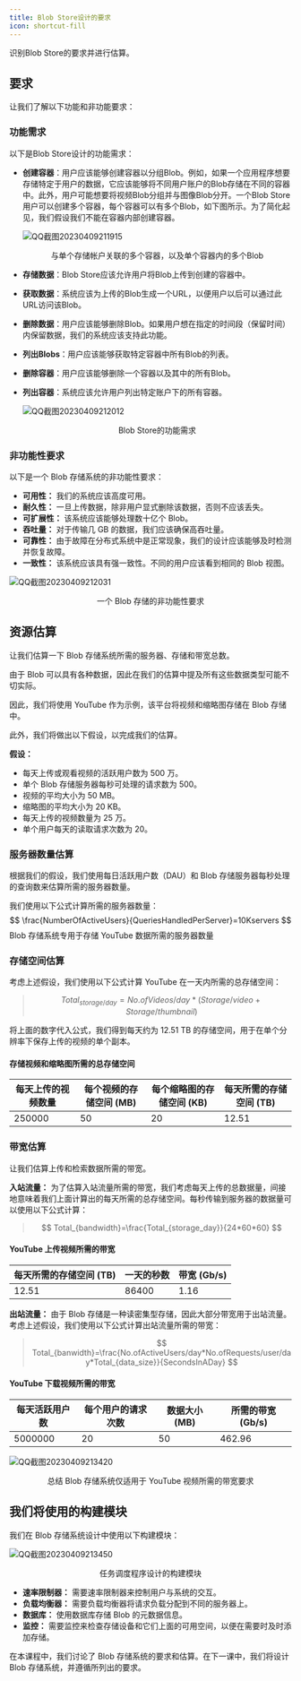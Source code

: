 ```yaml
---
title: Blob Store设计的要求
icon: shortcut-fill
---
```


识别Blob Store的要求并进行估算。

## 要求

让我们了解以下功能和非功能要求：

### 功能需求

以下是Blob Store设计的功能需求：

- **创建容器**：用户应该能够创建容器以分组Blob。例如，如果一个应用程序想要存储特定于用户的数据，它应该能够将不同用户账户的Blob存储在不同的容器中。此外，用户可能想要将视频Blob分组并与图像Blob分开。一个Blob Store用户可以创建多个容器，每个容器可以有多个Blob，如下图所示。为了简化起见，我们假设我们不能在容器内部创建容器。

  ![QQ截图20230409211915](/img/20-Blob%20Store/QQ%E6%88%AA%E5%9B%BE20230409211915.png)

  <center>与单个存储帐户关联的多个容器，以及单个容器内的多个Blob</center>

- **存储数据**：Blob Store应该允许用户将Blob上传到创建的容器中。

- **获取数据**：系统应该为上传的Blob生成一个URL，以便用户以后可以通过此URL访问该Blob。

- **删除数据**：用户应该能够删除Blob。如果用户想在指定的时间段（保留时间）内保留数据，我们的系统应该支持此功能。

- **列出Blobs**：用户应该能够获取特定容器中所有Blob的列表。

- **删除容器**：用户应该能够删除一个容器以及其中的所有Blob。

- **列出容器**：系统应该允许用户列出特定账户下的所有容器。

  ![QQ截图20230409212012](/img/20-Blob%20Store/QQ%E6%88%AA%E5%9B%BE20230409212012.png)

  <center>Blob Store的功能需求</center>

### 非功能性要求

以下是一个 Blob 存储系统的非功能性要求：

- **可用性：** 我们的系统应该高度可用。
- **耐久性：** 一旦上传数据，除非用户显式删除该数据，否则不应该丢失。
- **可扩展性：** 该系统应该能够处理数十亿个 Blob。
- **吞吐量：** 对于传输几 GB 的数据，我们应该确保高吞吐量。
- **可靠性：** 由于故障在分布式系统中是正常现象，我们的设计应该能够及时检测并恢复故障。
- **一致性：** 该系统应该具有强一致性。不同的用户应该看到相同的 Blob 视图。

![QQ截图20230409212031](/img/20-Blob%20Store/QQ%E6%88%AA%E5%9B%BE20230409212031.png)

<center>一个 Blob 存储的非功能性要求</center>

## 资源估算

让我们估算一下 Blob 存储系统所需的服务器、存储和带宽总数。

由于 Blob 可以具有各种数据，因此在我们的估算中提及所有这些数据类型可能不切实际。

因此，我们将使用 YouTube 作为示例，该平台将视频和缩略图存储在 Blob 存储中。

此外，我们将做出以下假设，以完成我们的估算。

**假设：**

- 每天上传或观看视频的活跃用户数为 500 万。
- 单个 Blob 存储服务器每秒可处理的请求数为 500。
- 视频的平均大小为 50 MB。
- 缩略图的平均大小为 20 KB。
- 每天上传的视频数量为 25 万。
- 单个用户每天的读取请求次数为 20。

### 服务器数量估算

根据我们的假设，我们使用每日活跃用户数（DAU）和 Blob 存储服务器每秒处理的查询数来估算所需的服务器数量。

我们使用以下公式计算所需的服务器数量：
$$
\frac{NumberOfActiveUsers}{QueriesHandledPerServer}=10Kservers
$$
Blob 存储系统专用于存储 YouTube 数据所需的服务器数量

### 存储空间估算

考虑上述假设，我们使用以下公式计算 YouTube 在一天内所需的总存储空间：

> $$
> Total_{storage/day}=No.ofVideos/day*(Storage/video+Storage/thumbnail)
> $$
> 

将上面的数字代入公式，我们得到每天约为 12.51 TB 的存储空间，用于在单个分辨率下保存上传的视频的单个副本。

#### 存储视频和缩略图所需的总存储空间

| 每天上传的视频数量 | 每个视频的存储空间 (MB) | 每个缩略图的存储空间 (KB) | 每天所需的存储空间 (TB) |
| ------------------ | ----------------------- | ------------------------- | ----------------------- |
| 250000             | 50                      | 20                        | 12.51                   |

### 带宽估算

让我们估算上传和检索数据所需的带宽。

**入站流量：** 为了估算入站流量所需的带宽，我们考虑每天上传的总数据量，间接地意味着我们上面计算出的每天所需的总存储空间。每秒传输到服务器的数据量可以使用以下公式计算：

> $$
> Total_{bandwidth}=\frac{Total_{storage_day}}{24*60*60}
> $$

#### YouTube 上传视频所需的带宽

| 每天所需的存储空间 (TB) | 一天的秒数 | 带宽 (Gb/s) |
| ----------------------- | ---------- | ----------- |
| 12.51                   | 86400      | 1.16        |

**出站流量：** 由于 Blob 存储是一种读密集型存储，因此大部分带宽用于出站流量。考虑上述假设，我们使用以下公式计算出站流量所需的带宽：

> $$
> Total_{banwidth}=\frac{No.ofActiveUsers/day*No.ofRequests/user/day*Total_{data_size}}{SecondsInADay}
> $$

#### YouTube 下载视频所需的带宽

| 每天活跃用户数 | 每个用户的请求次数 | 数据大小 (MB) | 所需的带宽 (Gb/s) |
| -------------- | ------------------ | ------------- | ----------------- |
| 5000000        | 20                 | 50            | 462.96            |

![QQ截图20230409213420](/img/20-Blob%20Store/QQ%E6%88%AA%E5%9B%BE20230409213420.png)

<center>总结 Blob 存储系统仅适用于 YouTube 视频所需的带宽要求</center>

## 我们将使用的构建模块

我们在 Blob 存储系统设计中使用以下构建模块：

![QQ截图20230409213450](/img/20-Blob%20Store/QQ%E6%88%AA%E5%9B%BE20230409213450.png)

<center>任务调度程序设计的构建模块</center>

- **速率限制器：** 需要速率限制器来控制用户与系统的交互。
- **负载均衡器：** 需要负载均衡器将请求负载分配到不同的服务器上。
- **数据库：** 使用数据库存储 Blob 的元数据信息。
- **监控：** 需要监控来检查存储设备和它们上面的可用空间，以便在需要时及时添加存储。

在本课程中，我们讨论了 Blob 存储系统的要求和估算。在下一课中，我们将设计 Blob 存储系统，并遵循所列出的要求。